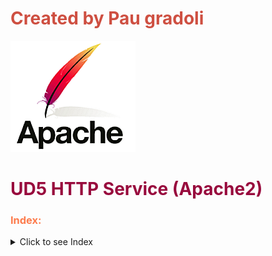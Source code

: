 # <span style="color:#CE4F41">Created by Pau gradoli</span>

![XKCD - User status](/UD5-APACHE/apache.png) 


# <span style="color:#980A3D">UD5 HTTP Service (Apache2) </span>


### <span style="color:#FD7B4C">Index:</span>



<details>
<summary>Click to see Index</summary>

* [<span style="color:#FD7B4C">P1 HTTP Protocol</span>]()

* [<span style="color:#FD7B4C">P2 Install and basic conf.</span>]()

* [<span style="color:#FD7B4C">P3 Usual directory and error codes.</span>](https://github.com/Akirachii/SEX/blob/main/UD5-APACHE/P3-directories%26%26error_codes.pdf)

* [<span style="color:#FD7B4C">P5 Basic conf and user modules</span>](https://github.com/Akirachii/SEX/blob/main/UD5-APACHE/P5-Modules%26%26personal_directories.pdf)


</details>


